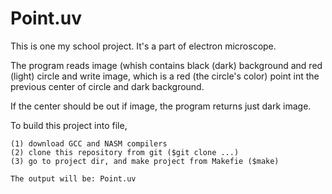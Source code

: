 # Point.uv

This is one my school project. It's a part of electron microscope.

The program reads image (whish contains black (dark) background and red (light) circle and write image, which is a red (the circle's color) point int the previous center of circle and dark background.

If the center should be out if image, the program returns just dark image.

To build this project into file,

    (1) download GCC and NASM compilers
    (2) clone this repository from git ($git clone ...)
    (3) go to project dir, and make project from Makefie ($make)

    The output will be: Point.uv

